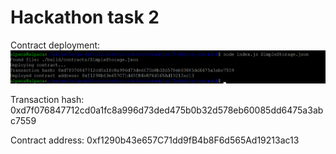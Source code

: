 # Hackathon task 2
Contract deployment: ![Contract](task2_contract.png)

Transaction hash: 0xd7f076847712cd0a1fc8a996d73ded475b0b32d578eb60085dd6475a3abc7559

Contract address: 0xf1290b43e657C71dd9fB4b8F6d565Ad19213ac13
